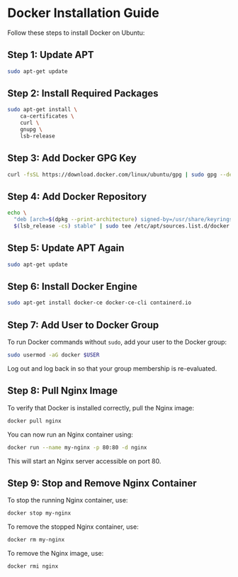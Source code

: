 # Docker Installation Guide

Follow these steps to install Docker on Ubuntu:

## Step 1: Update APT

```sh
sudo apt-get update
```

## Step 2: Install Required Packages

```sh
sudo apt-get install \
    ca-certificates \
    curl \
    gnupg \
    lsb-release
```

## Step 3: Add Docker GPG Key

```sh
curl -fsSL https://download.docker.com/linux/ubuntu/gpg | sudo gpg --dearmor -o /usr/share/keyrings/docker-archive-keyring.gpg
```

## Step 4: Add Docker Repository

```sh
echo \
  "deb [arch=$(dpkg --print-architecture) signed-by=/usr/share/keyrings/docker-archive-keyring.gpg] https://download.docker.com/linux/ubuntu \
  $(lsb_release -cs) stable" | sudo tee /etc/apt/sources.list.d/docker.list > /dev/null
```

## Step 5: Update APT Again

```sh
sudo apt-get update
```

## Step 6: Install Docker Engine

```sh
sudo apt-get install docker-ce docker-ce-cli containerd.io
```

## Step 7: Add User to Docker Group

To run Docker commands without `sudo`, add your user to the Docker group:

```sh
sudo usermod -aG docker $USER
```

Log out and log back in so that your group membership is re-evaluated.

## Step 8: Pull Nginx Image

To verify that Docker is installed correctly, pull the Nginx image:

```sh
docker pull nginx
```

You can now run an Nginx container using:

```sh
docker run --name my-nginx -p 80:80 -d nginx
```

This will start an Nginx server accessible on port 80.
## Step 9: Stop and Remove Nginx Container

To stop the running Nginx container, use:

```sh
docker stop my-nginx
```

To remove the stopped Nginx container, use:

```sh
docker rm my-nginx
```

To remove the Nginx image, use:

```sh
docker rmi nginx
```